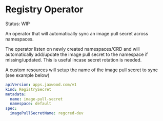 # Registry Operator

Status: WIP

An operator that will automatically sync an image pull secret across namespaces.

The operator listen on newly created namespaces/CRD and will automatically add/update the image pull secret to the namespace if missing/updated. This is useful incase secret rotation is needed.

A custom resources will setup the name of the image pull secret to sync (see example below)

```yaml
apiVersion: apps.jaxwood.com/v1
kind: RegistrySecret
metadata:
  name: image-pull-secret
  namespace: default
spec:
  imagePullSecretName: regcred-dev
```
